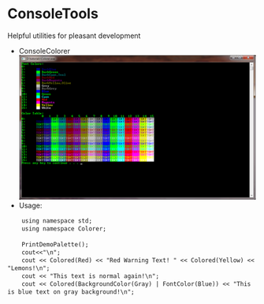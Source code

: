 # ConsoleTools
Helpful utilities for pleasant development

- ConsoleColorer 
![ConsoleColorer Demo](/ColorsDemo.png)
 - Usage: 
```
	using namespace std;
	using namespace Colorer;
	
	PrintDemoPalette();
	cout<<"\n";
	cout << Colored(Red) << "Red Warning Text! " << Colored(Yellow) << "Lemons!\n";
	cout << "This text is normal again!\n";
	cout << Colored(BackgroundColor(Gray) | FontColor(Blue)) << "This is blue text on gray background!\n";
```
